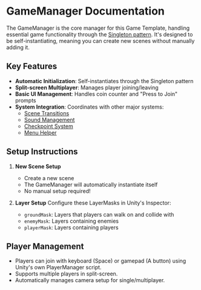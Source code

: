 # GameManager Documentation

The GameManager is the core manager for this Game Template, handling essential game functionality through the [Singleton pattern](Singleton.md). It's designed to be self-instantiating, meaning you can create new scenes without manually adding it.

## Key Features

- **Automatic Initialization**: Self-instantiates through the Singleton pattern
- **Split-screen Multiplayer**: Manages player joining/leaving
- **Basic UI Management**: Handles coin counter and "Press to Join" prompts
- **System Integration**: Coordinates with other major systems:
  - [Scene Transitions](SceneTransitioner.md)
  - [Sound Management](SoundManager.md)
  - [Checkpoint System](CheckpointSystem.md)
  - [Menu Helper](MenuHelper.md)

## Setup Instructions

1. **New Scene Setup**
   - Create a new scene
   - The GameManager will automatically instantiate itself
   - No manual setup required!

2. **Layer Setup**
   Configure these LayerMasks in Unity's Inspector:
   - `groundMask`: Layers that players can walk on and collide with
   - `enemyMask`: Layers containing enemies
   - `playerMask`: Layers containing players

## Player Management

- Players can join with keyboard (Space) or gamepad (A button) using Unity's own PlayerManager script.
- Supports multiple players in split-screen.
- Automatically manages camera setup for single/multiplayer.